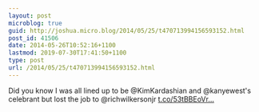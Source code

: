 ```yaml
---
layout: post
microblog: true
guid: http://joshua.micro.blog/2014/05/25/t470713994156593152.html
post_id: 41506
date: 2014-05-26T10:52:16+1100
lastmod: 2019-07-30T17:41:50+1100
type: post
url: /2014/05/25/t470713994156593152.html
---
```

Did you know I was all lined up to be @KimKardashian and @kanyewest's celebrant but lost the job to @richwilkersonjr [t.co/53tBBEoVr...](http://t.co/53tBBEoVr1)
